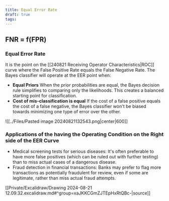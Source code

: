 ```yaml
---
title: Equal Error Rate
draft: true
tags:
---
```

## $\text{FNR = f(FPR)}$
### Equal Error Rate
It is the point on the [[240821 Receiving Operator Characteristics|ROC]] curve where the False Positive Rate equals the False Negative Rate.
The Bayes classifier will operate at the EER point when:
- **Equal Priors**
	When the prior probabilities are equal, the Bayes decision rule simplifies to comparing only the likelihoods. This creates a balanced starting point for classification.
- **Cost of mis-classification is equal**
	 If the cost of a false positive equals the cost of a false negative, the Bayes classifier won't be biased towards minimizing one type of error over the other.

![[../Files/Pasted image 20240821132543.png|center|600]]


### Applications of the having the Operating Condition on the Right side of the EER Curve
- Medical screening tests for serious diseases: It's often preferable to have more false positives (which can be ruled out with further testing) than to miss actual cases of a dangerous disease.
- Fraud detection in financial transactions: Banks may prefer to flag more transactions as potentially fraudulent for review, even if some are legitimate, rather than miss actual fraud attempts.

[[Private/Excalidraw/Drawing 2024-08-21 12.09.32.excalidraw.md#^group=xaJKKCGmZJTEpHxRtQBc-|source]]






